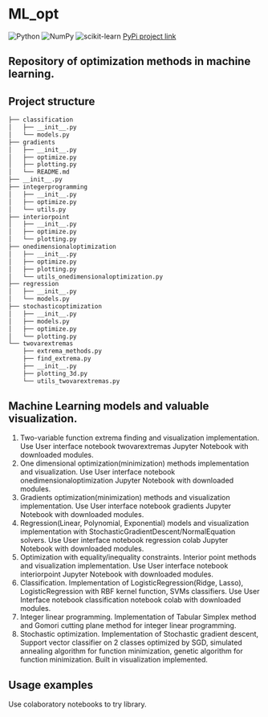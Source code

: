 # ML_opt
![Python](https://img.shields.io/badge/python-3670A0?style=for-the-badge&logo=python&logoColor=ffdd54) ![NumPy](https://img.shields.io/badge/numpy-%23013243.svg?style=for-the-badge&logo=numpy&logoColor=white) ![scikit-learn](https://img.shields.io/badge/scikit--learn-%23F7931E.svg?style=for-the-badge&logo=scikit-learn&logoColor=white)
[PyPi project link](https://pypi.org/project/mloptima/0.0.1/)
## Repository of optimization methods in machine learning.
## Project structure
```bash
├── classification
│   ├── __init__.py
│   └── models.py
├── gradients
│   ├── __init__.py
│   ├── optimize.py
│   ├── plotting.py
│   └── README.md
├── __init__.py
├── integerprogramming
│   ├── __init__.py
│   ├── optimize.py
│   └── utils.py
├── interiorpoint
│   ├── __init__.py
│   ├── optimize.py
│   └── plotting.py
├── onedimensionaloptimization
│   ├── __init__.py
│   ├── optimize.py
│   ├── plotting.py
│   └── utils_onedimensionaloptimization.py
├── regression
│   ├── __init__.py
│   └── models.py
├── stochasticoptimization
│   ├── __init__.py
│   ├── models.py
│   ├── optimize.py
│   └── plotting.py
└── twovarextremas
    ├── extrema_methods.py
    ├── find_extrema.py
    ├── __init__.py
    ├── plotting_3d.py
    └── utils_twovarextremas.py
```
## Machine Learning models and valuable visualization.
1. Two-variable function extrema finding and visualization implementation. Use User interface notebook twovarextremas Jupyter Notebook with downloaded modules.
2. One dimensional optimization(minimization) methods implementation and visualization. Use User interface notebook onedimensionaloptimization Jupyter Notebook with downloaded modules.
3. Gradients optimization(minimization) methods and visualization implementation. Use User interface notebook gradients Jupyter Notebook with downloaded modules.
4. Regression(Linear, Polynomial, Exponential) models and visualization implementation with StochasticGradientDescent/NormalEquation solvers. Use User interface notebook regression colab Jupyter Notebook with downloaded modules.
5. Optimization with equality/inequality constraints. Interior point methods and visualization implementation. Use User interface notebook interiorpoint Jupyter Notebook with downloaded modules.
6. Classification. Implementation of LogisticRegression(Ridge, Lasso), LogisticRegression with RBF kernel function, SVMs classifiers. Use User Interface notebook classification notebook colab with downloaded modules.
7. Integer linear programming. Implementation of Tabular Simplex method and Gomori cutting plane method for integer linear programming.
8. Stochastic optimization. Implementation of Stochastic gradient descent, Support vector classifier on 2 classes optimized by SGD, simulated annealing algorithm for function minimization, genetic algorithm for function minimization. Built in visualization implemented.

## Usage examples
Use colaboratory notebooks to try library.
